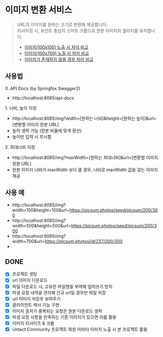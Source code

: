 
# 이미지 변환 서비스

> URL의 이미지를 원하는 크기로 변환해 제공합니다.  
> 리사이징 시, 포인트 중심의 스마트 크롭으로 원본 이미지의 퀄리티를 유지합니다.  
> - [이미지(100x100) 노출 시 차이 비교](https://to2.kr/cBu)
> - [이미지(100x700) 노출 시 차이 비교](https://to2.kr/cBv)
> - [이미지가 존재하지 않을 경우 차이 비교](https://to2.kr/cBy)


## 사용법

0\. API Docs (by Springfox Swagger2)
  - http://localhost:8085/api-docs


1\. 너비, 높이 지정
  - http://localhost:8085/img?width=[원하는 너비]&height=[원하는 높이]&url=[변환할 이미지 원본 URL]
  - 높이 생략 가능 (원본 비율에 맞게 환산)
  - 높이만 입력 시 무시함


2\. 최대너비 지정
  - http://localhost:8085/img?maxWidth=[원하는 최대너비]&url=[변환할 이미지 원본 URL]
  - 원본 이미지 너비가 maxWidth 보다 클 경우, 너비로 maxWidth 값을 갖는 이미지 제공


## 사용 예

- http://localhost:8085/img?width=100&height=100&url=https://picsum.photos/seed/picsum/200/300
- http://localhost:8085/img?width=500&height=500&url=https://picsum.photos/seed/picsum/200/300
- http://localhost:8085/img?width=700&url=https://picsum.photos/id/237/200/300
- 


## DONE
- [x] 프로젝트 셋팅
- [x] url 이미지 다운로드
- [x] 파일 다운로드 시, 고유한 파일명을 부여해 덮어쓰기 방지
- [x] 파생 요청 내역을 관리해 신규 url일 경우만 파일 저장
- [x] url 이미지 저장후 보여주기
- [x] 클라이언트 캐시 기능 구현
- [x] 이미지 출처가 중복되는 요청은 원본 다운로드 생략
- [x] 파생 요청 사항을 만족하는 기존 이미지가 있으면 이를 활용
- [x] 이미지 리사이즈 & 크롭
- [x] Untact Community 프로젝트 회원 아바타 이미지 노출 시 본 프로젝트 활용